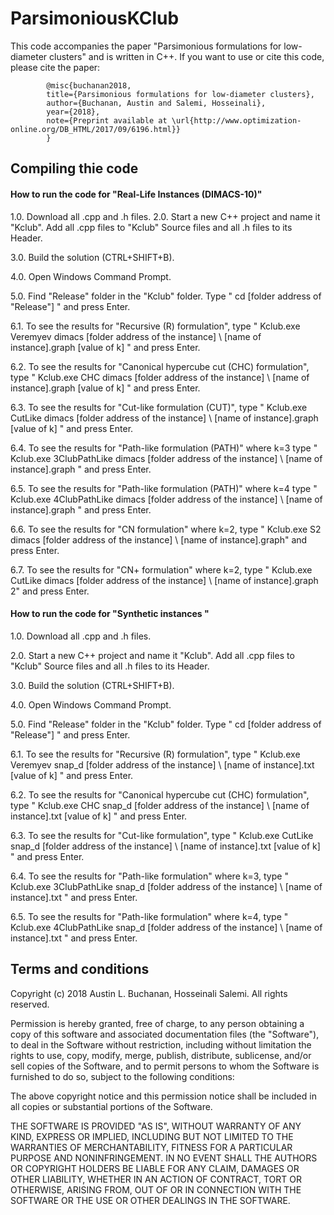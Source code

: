 # ParsimoniousKClub
This code accompanies the paper "Parsimonious formulations for low-diameter clusters" and is written in C++. If you want to use or cite this code, please cite the paper:   

            @misc{buchanan2018,
            title={Parsimonious formulations for low-diameter clusters},
            author={Buchanan, Austin and Salemi, Hosseinali},
            year={2018},
            note={Preprint available at \url{http://www.optimization-online.org/DB_HTML/2017/09/6196.html}}
            } 


Compiling thie code
--------------------
#### How to run the code for "Real-Life Instances (DIMACS-10)"

1.0. Download all .cpp and .h files. 
2.0. Start a new C++ project and name it "Kclub". Add all .cpp files to "Kclub" Source files and all .h files to its Header.   

3.0. Build the solution (CTRL+SHIFT+B). 

4.0. Open Windows Command Prompt.

5.0. Find "Release" folder in the "Kclub" folder. Type " cd [folder address of "Release"] " and press Enter. 

6.1. To see the results for "Recursive (R) formulation", type " Kclub.exe Veremyev dimacs [folder address of the instance] \ [name of instance].graph [value of k] " and press Enter. 

6.2. To see the results for "Canonical hypercube cut (CHC) formulation", type " Kclub.exe CHC dimacs [folder address of the instance] \ [name of instance].graph [value of k] " and press Enter.

6.3. To see the results for "Cut-like formulation (CUT)", type " Kclub.exe CutLike dimacs [folder address of the instance] \ [name of instance].graph [value of k] " and press Enter.
 
6.4. To see the results for "Path-like formulation (PATH)" where k=3 type " Kclub.exe 3ClubPathLike dimacs [folder address of the instance] \ [name of instance].graph " and press Enter.

6.5. To see the results for "Path-like formulation (PATH)" where k=4 type " Kclub.exe 4ClubPathLike dimacs [folder address of the instance] \ [name of instance].graph " and press Enter.

6.6. To see the results for "CN formulation" where k=2, type " Kclub.exe S2 dimacs [folder address of the instance] \ [name of instance].graph" and press Enter.

6.7. To see the results for "CN+ formulation" where k=2, type " Kclub.exe CutLike dimacs [folder address of the instance] \ [name of instance].graph 2" and press Enter.


#### How to run the code for "Synthetic instances "

1.0. Download all .cpp and .h files.

2.0. Start a new C++ project and name it "Kclub". Add all .cpp files to "Kclub" Source files and all .h files to its Header.   

3.0. Build the solution (CTRL+SHIFT+B). 

4.0. Open Windows Command Prompt.

5.0. Find "Release" folder in the "Kclub" folder. Type " cd [folder address of "Release"] " and press Enter. 

6.1. To see the results for "Recursive (R) formulation", type " Kclub.exe Veremyev snap_d [folder address of the instance] \ [name of instance].txt [value of k] " and press Enter. 

6.2. To see the results for "Canonical hypercube cut (CHC) formulation", type " Kclub.exe CHC snap_d [folder address of the instance] \ [name of instance].txt [value of k] " and press Enter. 

6.3. To see the results for "Cut-like formulation", type " Kclub.exe CutLike snap_d [folder address of the instance] \ [name of instance].txt [value of k] " and press Enter. 

6.4. To see the results for "Path-like formulation" where k=3, type " Kclub.exe 3ClubPathLike snap_d [folder address of the instance] \ [name of instance].txt " and press Enter. 

6.5. To see the results for "Path-like formulation" where k=4, type " Kclub.exe 4ClubPathLike snap_d [folder address of the instance] \ [name of instance].txt " and press Enter. 



Terms and conditions
--------------------
Copyright (c) 2018 Austin L. Buchanan, Hosseinali Salemi. All rights reserved.

Permission is hereby granted, free of charge, to any person obtaining a copy
of this software and associated documentation files (the "Software"), to deal
in the Software without restriction, including without limitation the rights
to use, copy, modify, merge, publish, distribute, sublicense, and/or sell
copies of the Software, and to permit persons to whom the Software is
furnished to do so, subject to the following conditions:

The above copyright notice and this permission notice shall be included in all
copies or substantial portions of the Software.

THE SOFTWARE IS PROVIDED "AS IS", WITHOUT WARRANTY OF ANY KIND, EXPRESS OR
IMPLIED, INCLUDING BUT NOT LIMITED TO THE WARRANTIES OF MERCHANTABILITY,
FITNESS FOR A PARTICULAR PURPOSE AND NONINFRINGEMENT. IN NO EVENT SHALL THE
AUTHORS OR COPYRIGHT HOLDERS BE LIABLE FOR ANY CLAIM, DAMAGES OR OTHER
LIABILITY, WHETHER IN AN ACTION OF CONTRACT, TORT OR OTHERWISE, ARISING FROM,
OUT OF OR IN CONNECTION WITH THE SOFTWARE OR THE USE OR OTHER DEALINGS IN THE
SOFTWARE.
